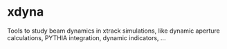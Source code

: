 # xdyna
Tools to study beam dynamics in xtrack simulations, like dynamic aperture calculations, PYTHIA integration, dynamic indicators, ...
